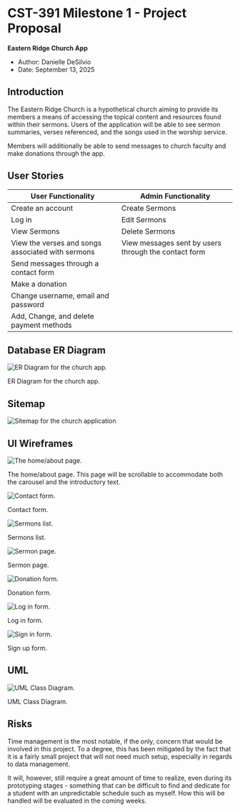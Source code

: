 # CST-391 Milestone 1 - Project Proposal

**Eastern Ridge Church App**

- Author: Danielle DeSilvio
- Date: September 13, 2025

## Introduction

The Eastern Ridge Church is a hypothetical church aiming to provide its members a means of accessing the topical content and resources found within their sermons. Users of the application will be able to see sermon summaries, verses referenced, and the songs used in the worship service.

Members will additionally be able to send messages to church faculty and make donations through the app.

## User Stories

| User Functionality | Admin Functionality |
| -------- | ------- |
| Create an account  | Create Sermons    |
| Log in             | Edit Sermons      |
| View Sermons       | Delete Sermons    |
| View the verses and songs associated with sermons | View messages sent by users through the contact form
| Send messages through a contact form | |
| Make a donation |                      |
| Change username, email and password |  |
| Add, Change, and delete payment methods | |

## Database ER Diagram

![ER Diagram for the church app.](./images/Church_App_ER_diagram.png)

ER Diagram for the church app.

## Sitemap

![Sitemap for the church application](./images/Church_App_Site_Map.png)

## UI Wireframes

![The home/about page.](./images/UI/UI_1_home_about.png)

The home/about page. This page will be scrollable to accommodate both the carousel and the introductory text.

![Contact form.](./images/UI/UI_2_contact.png)

Contact form.

![Sermons list.](./images/UI/UI_3_sermons_list.png)

Sermons list.

![Sermon page.](./images/UI/UI_4_sermon.png)

Sermon page.

![Donation form.](./images/UI/UI_5_Donations.png)

Donation form.

![Log in form.](./images/UI/UI_6_Log_In.png)

Log in form.

![Sign in form.](./images/UI/UI_7_sign_up.png)

Sign up form.

## UML

![UML Class Diagram.](./images/Church_App_UML.png)

UML Class Diagram.

## Risks

Time management is the most notable, if the only, concern that would be involved in this project. To a degree, this has been mitigated by the fact that it is a fairly small project that will not need much setup, especially in regards to data management.

It will, however, still require a great amount of time to realize, even during its prototyping stages - something that can be difficult to find and dedicate for a student with an unpredictable schedule such as myself. How this will be handled will be evaluated in the coming weeks.